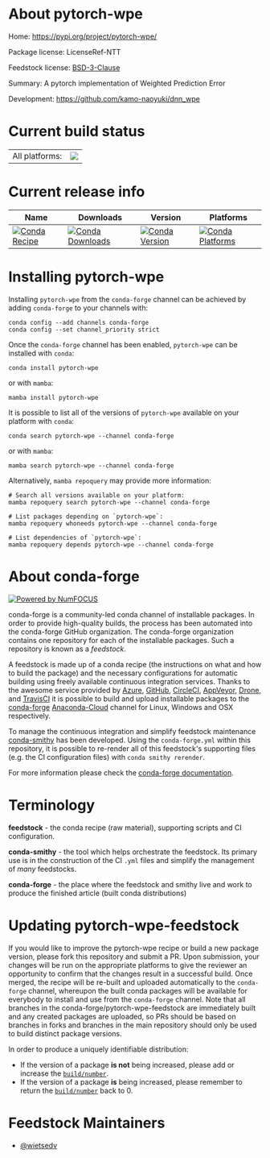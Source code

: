 About pytorch-wpe
=================

Home: https://pypi.org/project/pytorch-wpe/

Package license: LicenseRef-NTT

Feedstock license: [BSD-3-Clause](https://github.com/conda-forge/pytorch-wpe-feedstock/blob/main/LICENSE.txt)

Summary: A pytorch implementation of Weighted Prediction Error

Development: https://github.com/kamo-naoyuki/dnn_wpe

Current build status
====================


<table><tr><td>All platforms:</td>
    <td>
      <a href="https://dev.azure.com/conda-forge/feedstock-builds/_build/latest?definitionId=17540&branchName=main">
        <img src="https://dev.azure.com/conda-forge/feedstock-builds/_apis/build/status/pytorch-wpe-feedstock?branchName=main">
      </a>
    </td>
  </tr>
</table>

Current release info
====================

| Name | Downloads | Version | Platforms |
| --- | --- | --- | --- |
| [![Conda Recipe](https://img.shields.io/badge/recipe-pytorch--wpe-green.svg)](https://anaconda.org/conda-forge/pytorch-wpe) | [![Conda Downloads](https://img.shields.io/conda/dn/conda-forge/pytorch-wpe.svg)](https://anaconda.org/conda-forge/pytorch-wpe) | [![Conda Version](https://img.shields.io/conda/vn/conda-forge/pytorch-wpe.svg)](https://anaconda.org/conda-forge/pytorch-wpe) | [![Conda Platforms](https://img.shields.io/conda/pn/conda-forge/pytorch-wpe.svg)](https://anaconda.org/conda-forge/pytorch-wpe) |

Installing pytorch-wpe
======================

Installing `pytorch-wpe` from the `conda-forge` channel can be achieved by adding `conda-forge` to your channels with:

```
conda config --add channels conda-forge
conda config --set channel_priority strict
```

Once the `conda-forge` channel has been enabled, `pytorch-wpe` can be installed with `conda`:

```
conda install pytorch-wpe
```

or with `mamba`:

```
mamba install pytorch-wpe
```

It is possible to list all of the versions of `pytorch-wpe` available on your platform with `conda`:

```
conda search pytorch-wpe --channel conda-forge
```

or with `mamba`:

```
mamba search pytorch-wpe --channel conda-forge
```

Alternatively, `mamba repoquery` may provide more information:

```
# Search all versions available on your platform:
mamba repoquery search pytorch-wpe --channel conda-forge

# List packages depending on `pytorch-wpe`:
mamba repoquery whoneeds pytorch-wpe --channel conda-forge

# List dependencies of `pytorch-wpe`:
mamba repoquery depends pytorch-wpe --channel conda-forge
```


About conda-forge
=================

[![Powered by
NumFOCUS](https://img.shields.io/badge/powered%20by-NumFOCUS-orange.svg?style=flat&colorA=E1523D&colorB=007D8A)](https://numfocus.org)

conda-forge is a community-led conda channel of installable packages.
In order to provide high-quality builds, the process has been automated into the
conda-forge GitHub organization. The conda-forge organization contains one repository
for each of the installable packages. Such a repository is known as a *feedstock*.

A feedstock is made up of a conda recipe (the instructions on what and how to build
the package) and the necessary configurations for automatic building using freely
available continuous integration services. Thanks to the awesome service provided by
[Azure](https://azure.microsoft.com/en-us/services/devops/), [GitHub](https://github.com/),
[CircleCI](https://circleci.com/), [AppVeyor](https://www.appveyor.com/),
[Drone](https://cloud.drone.io/welcome), and [TravisCI](https://travis-ci.com/)
it is possible to build and upload installable packages to the
[conda-forge](https://anaconda.org/conda-forge) [Anaconda-Cloud](https://anaconda.org/)
channel for Linux, Windows and OSX respectively.

To manage the continuous integration and simplify feedstock maintenance
[conda-smithy](https://github.com/conda-forge/conda-smithy) has been developed.
Using the ``conda-forge.yml`` within this repository, it is possible to re-render all of
this feedstock's supporting files (e.g. the CI configuration files) with ``conda smithy rerender``.

For more information please check the [conda-forge documentation](https://conda-forge.org/docs/).

Terminology
===========

**feedstock** - the conda recipe (raw material), supporting scripts and CI configuration.

**conda-smithy** - the tool which helps orchestrate the feedstock.
                   Its primary use is in the construction of the CI ``.yml`` files
                   and simplify the management of *many* feedstocks.

**conda-forge** - the place where the feedstock and smithy live and work to
                  produce the finished article (built conda distributions)


Updating pytorch-wpe-feedstock
==============================

If you would like to improve the pytorch-wpe recipe or build a new
package version, please fork this repository and submit a PR. Upon submission,
your changes will be run on the appropriate platforms to give the reviewer an
opportunity to confirm that the changes result in a successful build. Once
merged, the recipe will be re-built and uploaded automatically to the
`conda-forge` channel, whereupon the built conda packages will be available for
everybody to install and use from the `conda-forge` channel.
Note that all branches in the conda-forge/pytorch-wpe-feedstock are
immediately built and any created packages are uploaded, so PRs should be based
on branches in forks and branches in the main repository should only be used to
build distinct package versions.

In order to produce a uniquely identifiable distribution:
 * If the version of a package **is not** being increased, please add or increase
   the [``build/number``](https://docs.conda.io/projects/conda-build/en/latest/resources/define-metadata.html#build-number-and-string).
 * If the version of a package **is** being increased, please remember to return
   the [``build/number``](https://docs.conda.io/projects/conda-build/en/latest/resources/define-metadata.html#build-number-and-string)
   back to 0.

Feedstock Maintainers
=====================

* [@wietsedv](https://github.com/wietsedv/)

